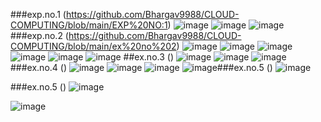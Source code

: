 ###exp.no.1
(https://github.com/Bhargav9988/CLOUD-COMPUTING/blob/main/EXP%20NO:1)
![image](https://user-images.githubusercontent.com/113018523/192220731-77823877-17d3-4c21-8f11-71f61082c2ad.png)
![image](https://user-images.githubusercontent.com/113018523/192220808-d01136e3-185d-4ec3-bc05-24d3502715aa.png)
![image](https://user-images.githubusercontent.com/113018523/192220834-3aa68142-ad37-432b-bca8-3e64478b7f5d.png)
###exp.no.2
(https://github.com/Bhargav9988/CLOUD-COMPUTING/blob/main/ex%20no%202)
![image](https://user-images.githubusercontent.com/113018523/192222815-a34776fb-3813-43a9-8a5b-1959a1091ef9.png)
![image](https://user-images.githubusercontent.com/113018523/192223104-50ea8a67-f771-4994-bd16-ef225756b4f5.png)
![image](https://user-images.githubusercontent.com/113018523/192223127-96bf519b-75bb-4b6f-81dc-2579b29c4691.png)
![image](https://user-images.githubusercontent.com/113018523/192223184-6efa3aab-3ef7-45d1-bbb6-eaf1606f6a48.png)
![image](https://user-images.githubusercontent.com/113018523/192223227-8daf3562-df4d-4a81-a325-6a421658bf5c.png)
![image](https://user-images.githubusercontent.com/113018523/192223268-8f333240-fdc9-494d-a957-efe36d96b120.png)
##ex.no.3
()
![image](https://user-images.githubusercontent.com/113018523/192223433-56126065-6506-48c8-82b9-f55379491f60.png)
![image](https://user-images.githubusercontent.com/113018523/192223462-5f1fde0e-0485-4e08-9499-c41cd8556a42.png)
![image](https://user-images.githubusercontent.com/113018523/192223491-476a3e37-eda8-4bd7-955e-52ca94029c7b.png)
###ex.no.4
()
![image](https://user-images.githubusercontent.com/113018523/192223599-8c8dc99e-7a44-422f-bf6f-c527f4833c3e.png)
![image](https://user-images.githubusercontent.com/113018523/192223653-31c1d98f-d182-4da6-acb2-eac983340ea0.png)
![image](https://user-images.githubusercontent.com/113018523/192223720-c847fc60-aefa-4619-95c4-b57f2f19427d.png)
![image](https://user-images.githubusercontent.com/113018523/192223781-4dd751a5-9c7e-4d26-b89c-26841973d298.png)###ex.no.5
()
![image](https://user-images.githubusercontent.com/113018523/192223951-1b56279d-424f-4f5c-a42e-a3b3bcdcddd0.png)

###ex.no.5
()
![image](https://user-images.githubusercontent.com/113018523/192224079-7cfd9c98-2c95-45e9-a719-15e2faa4a4ae.png)

![image](https://user-images.githubusercontent.com/113018523/192223989-c42543d3-33bf-4c03-999b-41b925f25d22.png)
